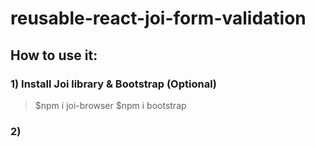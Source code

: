 # reusable-react-joi-form-validation

## How to use it:

### 1) Install Joi library & Bootstrap (Optional)
> $npm i joi-browser
> $npm i bootstrap

### 2) 
